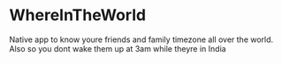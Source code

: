 # WhereInTheWorld

Native app to know youre friends and family timezone all over the world.  Also so you dont wake them up at 3am while theyre in India
